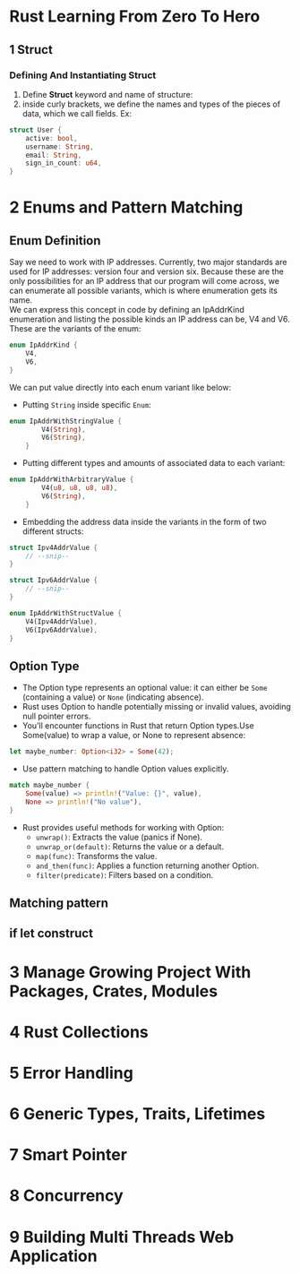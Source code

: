 # Rust Learning From Zero To Hero

## 1 Struct

### Defining And Instantiating Struct
1. Define **Struct** keyword and name of structure: 
2.  inside curly brackets, we define the names and types of the pieces of data, which we call fields.
Ex: 
```rust
struct User {
    active: bool,
    username: String,
    email: String,
    sign_in_count: u64,
}
```
# 2 Enums and Pattern Matching
## Enum Definition
Say we need to work with IP addresses. Currently, two major standards are used for IP addresses: version four and version six. Because these are the only possibilities for an IP address that our program will come across, we can enumerate all possible variants, which is where enumeration gets its name.<br>
We can express this concept in code by defining an IpAddrKind enumeration and listing the possible kinds an IP address can be, V4 and V6. These are the variants of the enum:
```rust
enum IpAddrKind {
    V4,
    V6,
}
```
We can put value directly into each enum variant like below: <br>
- Putting `String` inside specific `Enum`:
```rust
enum IpAddrWithStringValue {
        V4(String),
        V6(String),
    }
```

- Putting different types and amounts of associated data to each variant: <br>
```rust
enum IpAddrWithArbitraryValue {
        V4(u8, u8, u8, u8),
        V6(String),
    }
```
- Embedding the address data inside the variants in the form of two different structs: <br>
```rust
struct Ipv4AddrValue {
    // --snip--
}

struct Ipv6AddrValue {
    // --snip--
}

enum IpAddrWithStructValue {
    V4(Ipv4AddrValue),
    V6(Ipv6AddrValue),
}
```


## Option Type
- The Option type represents an optional value: it can either be `Some` (containing a value) or `None` (indicating absence).
- Rust uses Option to handle potentially missing or invalid values, avoiding null pointer errors.
- You’ll encounter functions in Rust that return Option types.Use Some(value) to wrap a value, or None to represent absence: <br>
```rust
let maybe_number: Option<i32> = Some(42);
```
- Use pattern matching to handle Option values explicitly.
```rust
match maybe_number {
    Some(value) => println!("Value: {}", value),
    None => println!("No value"),
}
```
- Rust provides useful methods for working with Option:
    -  `unwrap()`: Extracts the value (panics if None).
    -  `unwrap_or(default)`: Returns the value or a default.
    -  `map(func)`: Transforms the value.
    -  `and_then(func)`: Applies a function returning another Option.
    -  `filter(predicate)`: Filters based on a condition.
## Matching pattern
## if let construct

# 3 Manage Growing Project With Packages, Crates, Modules
# 4 Rust Collections
# 5 Error Handling
# 6 Generic Types, Traits, Lifetimes
# 7 Smart Pointer
# 8 Concurrency
# 9 Building Multi Threads Web Application
